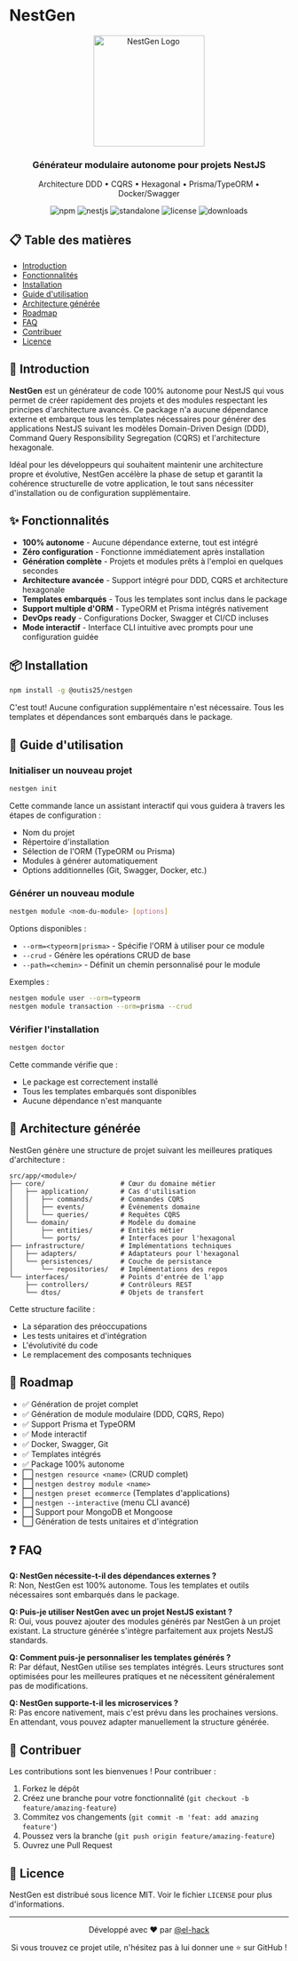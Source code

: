 # NestGen

<div align="center">
  <img src="https://raw.githubusercontent.com/outis25/nestgen-js/main/assets/logo.png" alt="NestGen Logo" width="200" />
  <h3>Générateur modulaire autonome pour projets NestJS</h3>
  <p>Architecture DDD • CQRS • Hexagonal • Prisma/TypeORM • Docker/Swagger</p>

  ![npm](https://img.shields.io/npm/v/@outis25/nestgen?color=crimson&style=for-the-badge)
  ![nestjs](https://img.shields.io/badge/NestJS-Scaffolded-red?style=for-the-badge&logo=nestjs)
  ![standalone](https://img.shields.io/badge/100%25-Autonome-brightgreen?style=for-the-badge)
  ![license](https://img.shields.io/npm/l/@outis25/nestgen?color=blue&style=for-the-badge)
  ![downloads](https://img.shields.io/npm/dm/@outis25/nestgen?color=green&style=for-the-badge)
</div>

## 📋 Table des matières

- [Introduction](#-introduction)
- [Fonctionnalités](#-fonctionnalités)
- [Installation](#-installation)
- [Guide d'utilisation](#-guide-dutilisation)
- [Architecture générée](#-architecture-générée)
- [Roadmap](#-roadmap)
- [FAQ](#-faq)
- [Contribuer](#-contribuer)
- [Licence](#-licence)

## 🚀 Introduction

**NestGen** est un générateur de code 100% autonome pour NestJS qui vous permet de créer rapidement des projets et des modules respectant les principes d'architecture avancés. Ce package n'a aucune dépendance externe et embarque tous les templates nécessaires pour générer des applications NestJS suivant les modèles Domain-Driven Design (DDD), Command Query Responsibility Segregation (CQRS) et l'architecture hexagonale.

Idéal pour les développeurs qui souhaitent maintenir une architecture propre et évolutive, NestGen accélère la phase de setup et garantit la cohérence structurelle de votre application, le tout sans nécessiter d'installation ou de configuration supplémentaire.

## ✨ Fonctionnalités

- **100% autonome** - Aucune dépendance externe, tout est intégré
- **Zéro configuration** - Fonctionne immédiatement après installation
- **Génération complète** - Projets et modules prêts à l'emploi en quelques secondes
- **Architecture avancée** - Support intégré pour DDD, CQRS et architecture hexagonale
- **Templates embarqués** - Tous les templates sont inclus dans le package
- **Support multiple d'ORM** - TypeORM et Prisma intégrés nativement
- **DevOps ready** - Configurations Docker, Swagger et CI/CD incluses
- **Mode interactif** - Interface CLI intuitive avec prompts pour une configuration guidée

## 📦 Installation

```bash
npm install -g @outis25/nestgen
```

C'est tout! Aucune configuration supplémentaire n'est nécessaire. Tous les templates et dépendances sont embarqués dans le package.

## 🔧 Guide d'utilisation

### Initialiser un nouveau projet

```bash
nestgen init
```

Cette commande lance un assistant interactif qui vous guidera à travers les étapes de configuration :
- Nom du projet
- Répertoire d'installation
- Sélection de l'ORM (TypeORM ou Prisma)
- Modules à générer automatiquement
- Options additionnelles (Git, Swagger, Docker, etc.)

### Générer un nouveau module

```bash
nestgen module <nom-du-module> [options]
```

Options disponibles :
- `--orm=<typeorm|prisma>` - Spécifie l'ORM à utiliser pour ce module
- `--crud` - Génère les opérations CRUD de base
- `--path=<chemin>` - Définit un chemin personnalisé pour le module

Exemples :
```bash
nestgen module user --orm=typeorm
nestgen module transaction --orm=prisma --crud
```

### Vérifier l'installation

```bash
nestgen doctor
```

Cette commande vérifie que :
- Le package est correctement installé
- Tous les templates embarqués sont disponibles
- Aucune dépendance n'est manquante

## 📁 Architecture générée

NestGen génère une structure de projet suivant les meilleures pratiques d'architecture :

```
src/app/<module>/
├── core/                   # Cœur du domaine métier
│   ├── application/        # Cas d'utilisation
│   │   ├── commands/       # Commandes CQRS
│   │   ├── events/         # Événements domaine
│   │   └── queries/        # Requêtes CQRS
│   └── domain/             # Modèle du domaine
│       ├── entities/       # Entités métier
│       └── ports/          # Interfaces pour l'hexagonal
├── infrastructure/         # Implémentations techniques
│   ├── adapters/           # Adaptateurs pour l'hexagonal
│   └── persistences/       # Couche de persistance
│       └── repositories/   # Implémentations des repos
└── interfaces/             # Points d'entrée de l'app
    ├── controllers/        # Contrôleurs REST
    └── dtos/               # Objets de transfert
```

Cette structure facilite :
- La séparation des préoccupations
- Les tests unitaires et d'intégration
- L'évolutivité du code
- Le remplacement des composants techniques

## 🔮 Roadmap

- ✅ Génération de projet complet
- ✅ Génération de module modulaire (DDD, CQRS, Repo)
- ✅ Support Prisma et TypeORM
- ✅ Mode interactif
- ✅ Docker, Swagger, Git
- ✅ Templates intégrés
- ✅ Package 100% autonome
- ⬜ `nestgen resource <name>` (CRUD complet)
- ⬜ `nestgen destroy module <name>`
- ⬜ `nestgen preset ecommerce` (Templates d'applications)
- ⬜ `nestgen --interactive` (menu CLI avancé)
- ⬜ Support pour MongoDB et Mongoose
- ⬜ Génération de tests unitaires et d'intégration

## ❓ FAQ

**Q: NestGen nécessite-t-il des dépendances externes ?**  
R: Non, NestGen est 100% autonome. Tous les templates et outils nécessaires sont embarqués dans le package.

**Q: Puis-je utiliser NestGen avec un projet NestJS existant ?**  
R: Oui, vous pouvez ajouter des modules générés par NestGen à un projet existant. La structure générée s'intègre parfaitement aux projets NestJS standards.

**Q: Comment puis-je personnaliser les templates générés ?**  
R: Par défaut, NestGen utilise ses templates intégrés. Leurs structures sont optimisées pour les meilleures pratiques et ne nécessitent généralement pas de modifications.

**Q: NestGen supporte-t-il les microservices ?**  
R: Pas encore nativement, mais c'est prévu dans les prochaines versions. En attendant, vous pouvez adapter manuellement la structure générée.

## 👥 Contribuer

Les contributions sont les bienvenues ! Pour contribuer :

1. Forkez le dépôt
2. Créez une branche pour votre fonctionnalité (`git checkout -b feature/amazing-feature`)
3. Commitez vos changements (`git commit -m 'feat: add amazing feature'`)
4. Poussez vers la branche (`git push origin feature/amazing-feature`)
5. Ouvrez une Pull Request

<!-- Veuillez consulter le fichier `CONTRIBUTING.md` pour plus de détails. -->

## 📄 Licence

NestGen est distribué sous licence MIT. Voir le fichier `LICENSE` pour plus d'informations.

---

<div align="center">
  <p>Développé avec ❤️ par <a href="https://github.com/el-hack">@el-hack</a></p>
  <p>Si vous trouvez ce projet utile, n'hésitez pas à lui donner une ⭐️ sur GitHub !</p>
</div>
